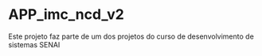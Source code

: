 # APP_imc_ncd_v2
Este projeto faz parte de um dos projetos do curso de desenvolvimento de sistemas SENAI
